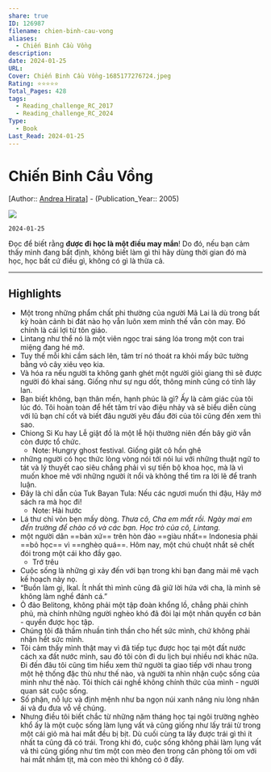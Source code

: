 ```yaml
---
share: true
ID: 126987
filename: chien-binh-cau-vong
aliases:
  - Chiến Binh Cầu Vồng
description: 
date: 2024-01-25
URL: 
Cover: Chiến Binh Cầu Vồng-1685177276724.jpeg
Rating: ⭐⭐⭐⭐⭐
Total_Pages: 428
tags:
  - Reading_challenge_RC_2017
  - Reading_challenge_RC_2024
Type:
  - Book
Last_Read: 2024-01-25
---
```

# Chiến Binh Cầu Vồng
[Author:: [Andrea Hirata](Andrea%20Hirata.md)] - (Publication_Year:: 2005)

![](https://i.imgur.com/YkwPF4E.jpg)

`2024-01-25`

Đọc để biết rằng **được đi học là một điều may mắn**! Do đó, nếu bạn cảm thấy mình đang bất định, không biết làm gì thì hãy dùng thời gian đó mà học, học bất cứ điều gì, không có gì là thừa cả.

---
## Highlights
- Một trong những phẩm chất phi thường của người Mã Lai là dù trong bất kỳ hoàn cảnh bi đát nào họ vẫn luôn xem mình thế vẫn còn may. Đó chính là cái lợi từ tôn giáo.
- Lintang như thể nó là một viên ngọc trai sáng lóa trong một con trai miệng đang hé mở.
- Tuy thế mỗi khi cầm sách lên, tâm trí nó thoát ra khỏi mấy bức tường bằng vỏ cây xiêu vẹo kia.
- Và hóa ra nếu người ta không ganh ghét một người giỏi giang thì sẽ được người đó khai sáng. Giống như sự ngu dốt, thông minh cũng có tính lây lan.
- Bạn biết không, bạn thân mến, hạnh phúc là gì? Ấy là cảm giác của tôi lúc đó. Tôi hoàn toàn để hết tâm trí vào điệu nhảy và sẽ biểu diễn cùng với lũ bạn chí cốt và biết đâu người yêu đầu đời của tôi cũng đến xem thì sao.
- Chiong Si Ku hay Lễ giật đồ là một lễ hội thường niên đến bây giờ vẫn còn được tổ chức.
    - Note: Hungry ghost festival. Giống giật cô hồn ghê
- những người có học thức lòng vòng nói tới nói lui với những thuật ngữ to tát và lý thuyết cao siêu chẳng phải vì sự tiến bộ khoa học, mà là vì muốn khoe mẽ với những người ít nổi và không thể tìm ra lời lẽ để tranh luận.
- Đây là chỉ dẫn của Tuk Bayan Tula: Nếu các ngươi muốn thi đậu, Hãy mở sách ra mà học đi!
    - Note: Hài hước
- Lá thư chỉ vỏn bẹn mấy dòng. *Thưa cô, Cha em mất rồi. Ngày mai em đến trường để chào cô và các bạn. Học trò của cô, Lintang.*
- một người dân ==bản xứ== trên hòn đảo ==giàu nhất== Indonesia phải ==bỏ học== vì ==nghèo quá==. Hôm nay, một chú chuột nhắt sẽ chết đói trong một cái kho đầy gạo.
	- Trớ trêu
- Cuộc sống là những gì xảy đến với bạn trong khi bạn đang mải mê vạch kế hoạch này nọ.
- “Buồn làm gì, Ikal. Ít nhất thì mình cũng đã giữ lời hứa với cha, là mình sẽ không làm nghề đánh cá.”
- Ỏ đảo Belitong, không phải một tập đoàn khổng lồ, chẳng phải chính phủ, mà chính những người nghèo khó đã đòi lại một nhân quyền cơ bản - quyền được học tập.
- Chúng tôi đã thấm nhuần tinh thần cho hết sức mình, chứ không phải nhận hết sức mình.
- Tôi cảm thấy mình thật may vì đã tiếp tục được học tại một đất nước cách xa đất nước mình, sau đó tôi còn đi du lịch bụi nhiều nơi khác nữa. Đi đến đâu tôi cũng tìm hiểu xem thử người ta giao tiếp với nhau trong một hệ thống đặc thù như thế nào, và người ta nhìn nhận cuộc sống của mình như thế nào. Tôi thích cái nghề không chính thức của mình - người quan sát cuộc sống.
- Số phận, nỗ lực và định mệnh như ba ngọn núi xanh nâng niu lòng nhân ái và đu đưa vỗ về chúng.
- Nhưng điều tôi biết chắc từ những năm tháng học tại ngôi trường nghèo khổ ấy là một cuộc sống làm lụng vất vả cũng giống như lấy trái từ trong một cái giỏ mà hai mắt đều bị bịt. Dù cuối cùng ta lấy được trái gì thì ít nhất ta cũng đã có trái. Trong khi đó, cuộc sống không phải làm lụng vất vả thì cũng giống như tìm một con mèo đen trong căn phòng tối om với hai mắt nhắm tịt, mà con mèo thì không có ở đấy.
